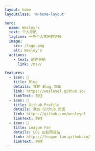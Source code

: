 ```yaml
---
layout: home
layoutClass: 'm-home-layout'

hero:
  name: Wesley's
  text: 个人导航
  tagline: 一些个人常用的链接
  image:
    src: /logo.png
    alt: Wesley's
  actions:
    - text: 前往导航
      link: /nav/

features:
  - icon: 📖
    title: Blog
    details: 我的 Blog 页面
    link: https://wesleyel.github.io/
    linkText: 前往
  - icon: 🐙
    title: Github Profile
    details: 我的 Github 页面
    link: https://github.com/wesleyel
    linkText: 前往
  - icon: 🗽
    title: League Fan
    details: LOL 皮肤预览站
    link: https://league-fan.github.io/
    linkText: 前往
---
```


<style>
/*爱的魔力转圈圈*/
.m-home-layout .image-src:hover {
  transform: translate(-50%, -50%) rotate(666turn);
  transition: transform 59s 1s cubic-bezier(0.3, 0, 0.8, 1);
}

.m-home-layout .details small {
  opacity: 0.8;
}

.m-home-layout .bottom-small {
  display: block;
  margin-top: 2em;
  text-align: right;
}
</style>
